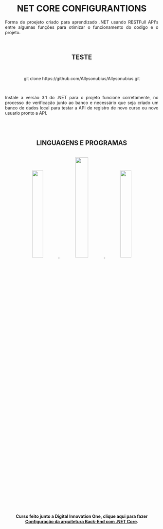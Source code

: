 <h1 align="center">NET CORE CONFIGURANTIONS</h1>

<p align="justify">Forma de proejeto criado para aprendizado .NET usando RESTFull API's entre algumas funções para otimizar o funcionamento do codigo e o projeto.</p>
<br/>
<div >
    <h2 align="center">TESTE </h2>
<br/>
    <p align="center">git clone https://github.com/Allysonubius/Allysonubius.git</p>
<br/>
    <p align="justify">Instale a versão 3.1 do .NET para o projeto funcione corretamente, no processo de verificação junto ao banco e necessário que seja criado um banco de dados local para testar a API de registro de novo curso ou novo usuario pronto a API.</p>
</div>
<br/>
<br/>
<div>
    <h2 align="center">LINGUAGENS E PROGRAMAS</h2>
<br/>
    <div align="center">
        <a href="https://docs.microsoft.com/pt-br/dotnet/csharp/">
            <img src="https://image.winudf.com/v2/image1/Y29tLm5ld0hNYXBwcy5Dc2hhcnBfaWNvbl8xNTk2NTY4MDMzXzA4NA/icon.png?w=170&fakeurl=1" width="27%" >
        </a>
        <a href="https://www.postman.com/">
            <img src="https://img.icons8.com/dusk/64/000000/postman-api.png" width="29%">
        </a>
        <a href="https://docs.microsoft.com/pt-br/dotnet/csharp/">
            <img src="https://visualstudio.microsoft.com/wp-content/uploads/2019/06/BrandVisualStudioWin2019-3.svg"  width="27%">
        </a>
    </div>
</div>
<br/>
<div align="center">
<h4>Curso feito junto a Digital Innovation One, clique aqui para fazer <a href="https://web.digitalinnovation.one/course/configuracao-da-arquitetura-back-end-com-net-core/learning/53f39b8a-fb21-440d-ba39-73e273227cd8/">Configuração da arquitetura Back-End com .NET Core</a>.</h4>
<div>

